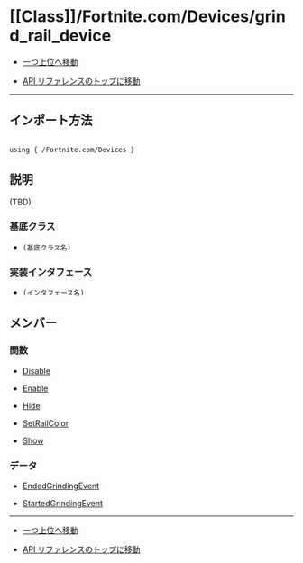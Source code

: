 # [[Class]]/Fortnite.com/Devices/grind_rail_device

- [一つ上位へ移動](../main.md)

- [API リファレンスのトップに移動](/main.md)

---

## インポート方法

```verse

using { /Fortnite.com/Devices }

```

## 説明

(TBD)

### 基底クラス

- `(基底クラス名)`

### 実装インタフェース

- `(インタフェース名)`

## メンバー

### 関数

- [Disable](./F_Disable/main.md)

- [Enable](./F_Enable/main.md)

- [Hide](./F_Hide/main.md)

- [SetRailColor](./F_SetRailColor/main.md)

- [Show](./F_Show/main.md)

### データ

- [EndedGrindingEvent](./D_EndedGrindingEvent/main.md)

- [StartedGrindingEvent](./D_StartedGrindingEvent/main.md)

---

- [一つ上位へ移動](../main.md)

- [API リファレンスのトップに移動](/main.md)

